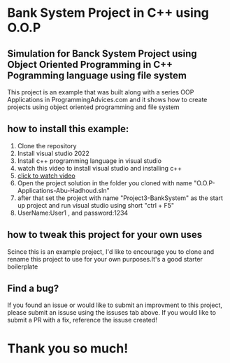 # Bank System Project in C++ using O.O.P

## Simulation for Banck System Project using Object Oriented Programming in C++ Pogramming language using file system

This project is an example that was built along with a series OOP Applications in ProgrammingAdvices.com 
and it shows how to create projects using object oriented programming and file system

## how to install this example:

1. Clone the repository
2. Install visual studio 2022
3. Install c++ programming language in visual studio
4. watch this video to install visual studio and installing c++
5. <a href="https://www.youtube.com/watch v=oG62eWTIAdc&t=2s&pp=ygUlaW5zdGFsbGluZyB2aXN1YWwgc3R1ZGlvIDIwMjIgZm9yIGMrKw%3D%3D"> click to watch video</a>
6. Open the project solution in the folder you cloned with name "O.O.P-Applications-Abu-Hadhoud.sln"
7. after that set the project with name "Project3-BankSystem" as the start up project and run visual studio using short "ctrl + F5"
8. UserName:User1 , and password:1234

## how to tweak this project for your own uses

Scince this is an example project, I'd like to encourage you to clone and rename this project to use for 
your own purposes.It's a good starter boilerplate

## Find a bug?

If you found an issue or would like to submit an improvment to this project, please submit an 
issuse using the issuses tab above. If you would like to submit a PR with a fix, reference the
issuse created!

# Thank you so much!
